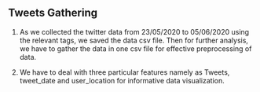 ## Tweets Gathering

1. As we collected the twitter data from 23/05/2020 to 05/06/2020 using the relevant tags, we saved the data csv file. Then for further analysis, we have to gather the data in one csv file for effective preprocessing of data.

2. We have to deal with three particular features namely as Tweets, tweet_date and user_location for informative data visualization.
